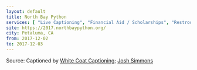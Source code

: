 ```yaml
---
layout: default
title: North Bay Python
services: [ "Live Captioning", "Financial Aid / Scholarships", "Restrooms: All-Gender / Gender-Neutral", "Nursing / Pumping Room" ]
site: https://2017.northbaypython.org/
city: Petaluma, CA
from: 2017-12-02
to: 2017-12-03
---
```


Source: Captioned by [White Coat Captioning](http://www.whitecoatcaptioning.com/); [Josh Simmons](https://madeinsonoma.org)
